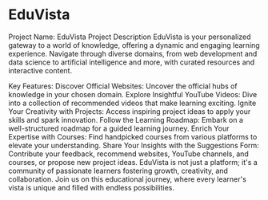 # EduVista
Project Name: EduVista
Project Description
EduVista is your personalized gateway to a world of knowledge, offering a dynamic and engaging learning experience. Navigate through diverse domains, from web development and data science to artificial intelligence and more, with curated resources and interactive content.

Key Features:
Discover Official Websites: Uncover the official hubs of knowledge in your chosen domain.
Explore Insightful YouTube Videos: Dive into a collection of recommended videos that make learning exciting.
Ignite Your Creativity with Projects: Access inspiring project ideas to apply your skills and spark innovation.
Follow the Learning Roadmap: Embark on a well-structured roadmap for a guided learning journey.
Enrich Your Expertise with Courses: Find handpicked courses from various platforms to elevate your understanding.
Share Your Insights with the Suggestions Form: Contribute your feedback, recommend websites, YouTube channels, and courses, or propose new project ideas.
EduVista is not just a platform; it's a community of passionate learners fostering growth, creativity, and collaboration. Join us on this educational journey, where every learner's vista is unique and filled with endless possibilities.
